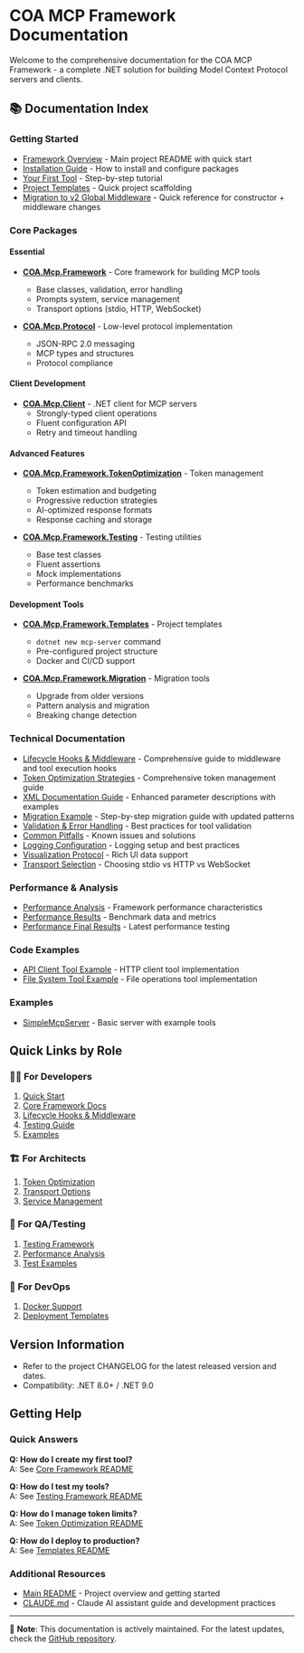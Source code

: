 # COA MCP Framework Documentation

Welcome to the comprehensive documentation for the COA MCP Framework - a complete .NET solution for building Model Context Protocol servers and clients.

## 📚 Documentation Index

### Getting Started
- [Framework Overview](../README.md) - Main project README with quick start
- [Installation Guide](#installation) - How to install and configure packages
- [Your First Tool](#first-tool) - Step-by-step tutorial
- [Project Templates](../src/COA.Mcp.Framework.Templates/README.md) - Quick project scaffolding
- [Migration to v2 Global Middleware](MIGRATION_GLOBAL_MIDDLEWARE.md) - Quick reference for constructor + middleware changes

### Core Packages

#### Essential
- [**COA.Mcp.Framework**](../src/COA.Mcp.Framework/README.md) - Core framework for building MCP tools
  - Base classes, validation, error handling
  - Prompts system, service management
  - Transport options (stdio, HTTP, WebSocket)
  
- [**COA.Mcp.Protocol**](../src/COA.Mcp.Protocol/README.md) - Low-level protocol implementation
  - JSON-RPC 2.0 messaging
  - MCP types and structures
  - Protocol compliance

#### Client Development
- [**COA.Mcp.Client**](../src/COA.Mcp.Client/README.md) - .NET client for MCP servers
  - Strongly-typed client operations
  - Fluent configuration API
  - Retry and timeout handling

#### Advanced Features
- [**COA.Mcp.Framework.TokenOptimization**](../src/COA.Mcp.Framework.TokenOptimization/README.md) - Token management
  - Token estimation and budgeting
  - Progressive reduction strategies
  - AI-optimized response formats
  - Response caching and storage

- [**COA.Mcp.Framework.Testing**](../src/COA.Mcp.Framework.Testing/README.md) - Testing utilities
  - Base test classes
  - Fluent assertions
  - Mock implementations
  - Performance benchmarks

#### Development Tools
- [**COA.Mcp.Framework.Templates**](../src/COA.Mcp.Framework.Templates/README.md) - Project templates
  - `dotnet new mcp-server` command
  - Pre-configured project structure
  - Docker and CI/CD support

- [**COA.Mcp.Framework.Migration**](../src/COA.Mcp.Framework.Migration/README.md) - Migration tools
  - Upgrade from older versions
  - Pattern analysis and migration
  - Breaking change detection

### Technical Documentation
- [Lifecycle Hooks & Middleware](lifecycle-hooks.md) - Comprehensive guide to middleware and tool execution hooks
- [Token Optimization Strategies](TOKEN_OPTIMIZATION_STRATEGIES.md) - Comprehensive token management guide
- [XML Documentation Guide](XML_DOCUMENTATION_GUIDE.md) - Enhanced parameter descriptions with examples
- [Migration Example](MIGRATION_EXAMPLE.md) - Step-by-step migration guide with updated patterns
- [Validation & Error Handling](VALIDATION_AND_ERROR_HANDLING.md) - Best practices for tool validation
- [Common Pitfalls](COMMON_PITFALLS.md) - Known issues and solutions
- [Logging Configuration](LOGGING_CONFIGURATION.md) - Logging setup and best practices
- [Visualization Protocol](VISUALIZATION_PROTOCOL.md) - Rich UI data support
- [Transport Selection](WHICH_TRANSPORT.md) - Choosing stdio vs HTTP vs WebSocket

### Performance & Analysis
- [Performance Analysis](PERFORMANCE_ANALYSIS.md) - Framework performance characteristics
- [Performance Results](PERFORMANCE_RESULTS.md) - Benchmark data and metrics
- [Performance Final Results](PERFORMANCE_FINAL_RESULTS.md) - Latest performance testing

### Code Examples
- [API Client Tool Example](ApiClientTool.cs) - HTTP client tool implementation
- [File System Tool Example](FileSystemTool.cs) - File operations tool implementation

### Examples
- [SimpleMcpServer](../examples/SimpleMcpServer/README.md) - Basic server with example tools

## Quick Links by Role

### 👩‍💻 For Developers
1. [Quick Start](../README.md#-quick-start)
2. [Core Framework Docs](../src/COA.Mcp.Framework/README.md)
3. [Lifecycle Hooks & Middleware](lifecycle-hooks.md)
4. [Testing Guide](../src/COA.Mcp.Framework.Testing/README.md)
5. [Examples](../examples/SimpleMcpServer/)

### 🏗️ For Architects
1. [Token Optimization](../src/COA.Mcp.Framework.TokenOptimization/README.md)
2. [Transport Options](../src/COA.Mcp.Framework/README.md#transport-options)
3. [Service Management](../src/COA.Mcp.Framework/README.md#service-management)

### 🧪 For QA/Testing
1. [Testing Framework](../src/COA.Mcp.Framework.Testing/README.md)
2. [Performance Analysis](PERFORMANCE_ANALYSIS.md)
3. [Test Examples](../src/COA.Mcp.Framework.Testing/README.md#testing-a-tool)

### 🚀 For DevOps
1. [Docker Support](../src/COA.Mcp.Framework.Templates/README.md#dockerfile)
2. [Deployment Templates](../src/COA.Mcp.Framework.Templates/README.md)

## Version Information

- Refer to the project CHANGELOG for the latest released version and dates.
- Compatibility: .NET 8.0+ / .NET 9.0

## Getting Help

### Quick Answers

**Q: How do I create my first tool?**  
A: See [Core Framework README](../src/COA.Mcp.Framework/README.md#quick-start)

**Q: How do I test my tools?**  
A: See [Testing Framework README](../src/COA.Mcp.Framework.Testing/README.md)

**Q: How do I manage token limits?**  
A: See [Token Optimization README](../src/COA.Mcp.Framework.TokenOptimization/README.md)

**Q: How do I deploy to production?**  
A: See [Templates README](../src/COA.Mcp.Framework.Templates/README.md#dockerfile)

### Additional Resources
- [Main README](../README.md) - Project overview and getting started
- [CLAUDE.md](../CLAUDE.md) - Claude AI assistant guide and development practices

---

📝 **Note**: This documentation is actively maintained. For the latest updates, check the [GitHub repository](https://github.com/anortham/COA-Mcp-Framework).